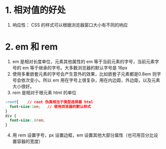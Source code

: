 # 1. 相对值的好处
1. 响应性： CSS 的样式可以根据浏览器窗口大小有不同的响应

# 2. em 和 rem
1. em 是相对长度单位，元素其他属性的 em 等于当前元素的字号，当前元素字号的 em 等于继承的字号。大多数浏览器的默认字号是 16px
2. 使用多重嵌套元素的字号会产生意外的效果，比如嵌套子元素都是0.8em 则字号会依次变小。所以 em 用在字号上很复杂，用在内边距，外边距，以及元素大小很好。
3. rem 是相对于根元素 html 的单位
```css
:root{    // root 伪类相当于类型选择器 html
  font-size:1em;   // 使用浏览器的默认样式
}
div {
  font-size:.8rem;
}
```
4. 用 rem 设置字号，px 设置边框，em 设置其他大部分属性（也可用百分比设置容器的宽度）